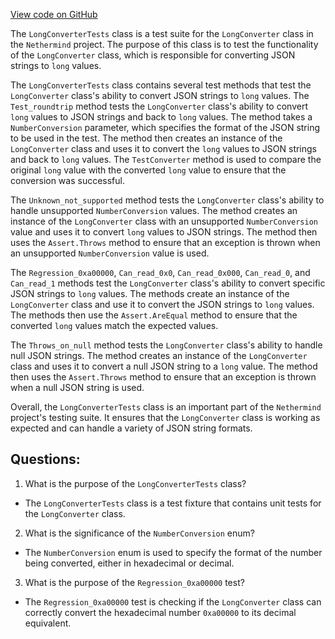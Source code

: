 [View code on GitHub](https://github.com/NethermindEth/nethermind/src/Nethermind/Nethermind.Core.Test/Json/LongConverterTests.cs)

The `LongConverterTests` class is a test suite for the `LongConverter` class in the `Nethermind` project. The purpose of this class is to test the functionality of the `LongConverter` class, which is responsible for converting JSON strings to `long` values. 

The `LongConverterTests` class contains several test methods that test the `LongConverter` class's ability to convert JSON strings to `long` values. The `Test_roundtrip` method tests the `LongConverter` class's ability to convert `long` values to JSON strings and back to `long` values. The method takes a `NumberConversion` parameter, which specifies the format of the JSON string to be used in the test. The method then creates an instance of the `LongConverter` class and uses it to convert the `long` values to JSON strings and back to `long` values. The `TestConverter` method is used to compare the original `long` value with the converted `long` value to ensure that the conversion was successful.

The `Unknown_not_supported` method tests the `LongConverter` class's ability to handle unsupported `NumberConversion` values. The method creates an instance of the `LongConverter` class with an unsupported `NumberConversion` value and uses it to convert `long` values to JSON strings. The method then uses the `Assert.Throws` method to ensure that an exception is thrown when an unsupported `NumberConversion` value is used.

The `Regression_0xa00000`, `Can_read_0x0`, `Can_read_0x000`, `Can_read_0`, and `Can_read_1` methods test the `LongConverter` class's ability to convert specific JSON strings to `long` values. The methods create an instance of the `LongConverter` class and use it to convert the JSON strings to `long` values. The methods then use the `Assert.AreEqual` method to ensure that the converted `long` values match the expected values.

The `Throws_on_null` method tests the `LongConverter` class's ability to handle null JSON strings. The method creates an instance of the `LongConverter` class and uses it to convert a null JSON string to a `long` value. The method then uses the `Assert.Throws` method to ensure that an exception is thrown when a null JSON string is used.

Overall, the `LongConverterTests` class is an important part of the `Nethermind` project's testing suite. It ensures that the `LongConverter` class is working as expected and can handle a variety of JSON string formats.
## Questions: 
 1. What is the purpose of the `LongConverterTests` class?
- The `LongConverterTests` class is a test fixture that contains unit tests for the `LongConverter` class.

2. What is the significance of the `NumberConversion` enum?
- The `NumberConversion` enum is used to specify the format of the number being converted, either in hexadecimal or decimal.

3. What is the purpose of the `Regression_0xa00000` test?
- The `Regression_0xa00000` test is checking if the `LongConverter` class can correctly convert the hexadecimal number `0xa00000` to its decimal equivalent.